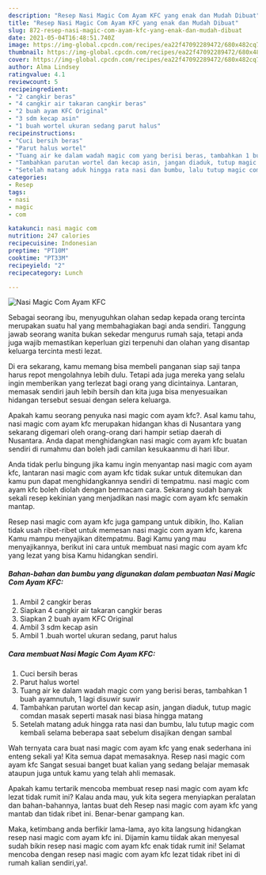 ```yaml
---
description: "Resep Nasi Magic Com Ayam KFC yang enak dan Mudah Dibuat"
title: "Resep Nasi Magic Com Ayam KFC yang enak dan Mudah Dibuat"
slug: 872-resep-nasi-magic-com-ayam-kfc-yang-enak-dan-mudah-dibuat
date: 2021-05-04T16:48:51.740Z
image: https://img-global.cpcdn.com/recipes/ea22f47092289472/680x482cq70/nasi-magic-com-ayam-kfc-foto-resep-utama.jpg
thumbnail: https://img-global.cpcdn.com/recipes/ea22f47092289472/680x482cq70/nasi-magic-com-ayam-kfc-foto-resep-utama.jpg
cover: https://img-global.cpcdn.com/recipes/ea22f47092289472/680x482cq70/nasi-magic-com-ayam-kfc-foto-resep-utama.jpg
author: Alma Lindsey
ratingvalue: 4.1
reviewcount: 5
recipeingredient:
- "2 cangkir beras"
- "4 cangkir air takaran cangkir beras"
- "2 buah ayam KFC Original"
- "3 sdm kecap asin"
- "1 buah wortel ukuran sedang parut halus"
recipeinstructions:
- "Cuci bersih beras"
- "Parut halus wortel"
- "Tuang air ke dalam wadah magic com yang berisi beras, tambahkan 1 buah ayamnutuh, 1 lagi disuwir suwir"
- "Tambahkan parutan wortel dan kecap asin, jangan diaduk, tutup magic comdan masak seperti masak nasi biasa hingga matang"
- "Setelah matang aduk hingga rata nasi dan bumbu, lalu tutup magic com kembali selama beberapa saat sebelum disajikan dengan sambal"
categories:
- Resep
tags:
- nasi
- magic
- com

katakunci: nasi magic com 
nutrition: 247 calories
recipecuisine: Indonesian
preptime: "PT10M"
cooktime: "PT33M"
recipeyield: "2"
recipecategory: Lunch

---
```



![Nasi Magic Com Ayam KFC](https://img-global.cpcdn.com/recipes/ea22f47092289472/680x482cq70/nasi-magic-com-ayam-kfc-foto-resep-utama.jpg)

Sebagai seorang ibu, menyuguhkan olahan sedap kepada orang tercinta merupakan suatu hal yang membahagiakan bagi anda sendiri. Tanggung jawab seorang  wanita bukan sekedar mengurus rumah saja, tetapi anda juga wajib memastikan keperluan gizi terpenuhi dan olahan yang disantap keluarga tercinta mesti lezat.

Di era  sekarang, kamu memang bisa membeli panganan siap saji tanpa harus repot mengolahnya lebih dulu. Tetapi ada juga mereka yang selalu ingin memberikan yang terlezat bagi orang yang dicintainya. Lantaran, memasak sendiri jauh lebih bersih dan kita juga bisa menyesuaikan hidangan tersebut sesuai dengan selera keluarga. 



Apakah kamu seorang penyuka nasi magic com ayam kfc?. Asal kamu tahu, nasi magic com ayam kfc merupakan hidangan khas di Nusantara yang sekarang digemari oleh orang-orang dari hampir setiap daerah di Nusantara. Anda dapat menghidangkan nasi magic com ayam kfc buatan sendiri di rumahmu dan boleh jadi camilan kesukaanmu di hari libur.

Anda tidak perlu bingung jika kamu ingin menyantap nasi magic com ayam kfc, lantaran nasi magic com ayam kfc tidak sukar untuk ditemukan dan kamu pun dapat menghidangkannya sendiri di tempatmu. nasi magic com ayam kfc boleh diolah dengan bermacam cara. Sekarang sudah banyak sekali resep kekinian yang menjadikan nasi magic com ayam kfc semakin mantap.

Resep nasi magic com ayam kfc juga gampang untuk dibikin, lho. Kalian tidak usah ribet-ribet untuk memesan nasi magic com ayam kfc, karena Kamu mampu menyajikan ditempatmu. Bagi Kamu yang mau menyajikannya, berikut ini cara untuk membuat nasi magic com ayam kfc yang lezat yang bisa Kamu hidangkan sendiri.

<!--inarticleads1-->

##### Bahan-bahan dan bumbu yang digunakan dalam pembuatan Nasi Magic Com Ayam KFC:

1. Ambil 2 cangkir beras
1. Siapkan 4 cangkir air takaran cangkir beras
1. Siapkan 2 buah ayam KFC Original
1. Ambil 3 sdm kecap asin
1. Ambil 1 .buah wortel ukuran sedang, parut halus




<!--inarticleads2-->

##### Cara membuat Nasi Magic Com Ayam KFC:

1. Cuci bersih beras
1. Parut halus wortel
1. Tuang air ke dalam wadah magic com yang berisi beras, tambahkan 1 buah ayamnutuh, 1 lagi disuwir suwir
1. Tambahkan parutan wortel dan kecap asin, jangan diaduk, tutup magic comdan masak seperti masak nasi biasa hingga matang
1. Setelah matang aduk hingga rata nasi dan bumbu, lalu tutup magic com kembali selama beberapa saat sebelum disajikan dengan sambal




Wah ternyata cara buat nasi magic com ayam kfc yang enak sederhana ini enteng sekali ya! Kita semua dapat memasaknya. Resep nasi magic com ayam kfc Sangat sesuai banget buat kalian yang sedang belajar memasak ataupun juga untuk kamu yang telah ahli memasak.

Apakah kamu tertarik mencoba membuat resep nasi magic com ayam kfc lezat tidak rumit ini? Kalau anda mau, yuk kita segera menyiapkan peralatan dan bahan-bahannya, lantas buat deh Resep nasi magic com ayam kfc yang mantab dan tidak ribet ini. Benar-benar gampang kan. 

Maka, ketimbang anda berfikir lama-lama, ayo kita langsung hidangkan resep nasi magic com ayam kfc ini. Dijamin kamu tiidak akan menyesal sudah bikin resep nasi magic com ayam kfc enak tidak rumit ini! Selamat mencoba dengan resep nasi magic com ayam kfc lezat tidak ribet ini di rumah kalian sendiri,ya!.

